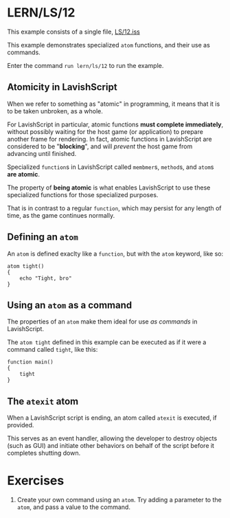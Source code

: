 # LERN/LS/12
This example consists of a single file, [LS/12.iss](12.iss)

This example demonstrates specialized ```atom``` functions, and their use as commands.

Enter the command ```run lern/ls/12``` to run the example.

## Atomicity in LavishScript
When we refer to something as "atomic" in programming, it means that it is to be taken unbroken, as a whole. 

For LavishScript in particular, atomic functions **must complete immediately**, without possibly waiting for the host game (or application) to prepare another frame for rendering. In fact, atomic functions in LavishScript are considered to be "**blocking**", and will *prevent* the host game from advancing until finished.

Specialized ```function```s in LavishScript called ```membmer```s, ```method```s, and ```atom```s **are atomic**. 

The property of **being atomic** is what enables LavishScript to use these specialized functions for those specialized purposes. 

That is in contrast to a regular ```function```, which may persist for any length of time, as the game continues normally.

## Defining an ```atom```
An ```atom``` is defined exaclty like a ```function```, but with the ```atom``` keyword, like so:

```
atom tight()
{
    echo "Tight, bro"
}
```

## Using an ```atom``` as a command
The properties of an ```atom``` make them ideal for use *as commands* in LavishScript. 

The ```atom tight``` defined in this example can be executed as if it were a command called ```tight```, like this:
```
function main()
{
    tight
}
```

## The ```atexit``` atom
When a LavishScript script is ending, an atom called ```atexit``` is executed, if provided. 

This serves as an event handler, allowing the developer to destroy objects (such as GUI) and initiate other behaviors on behalf of the script before it completes shutting down.

# Exercises
1. Create your own command using an ```atom```. Try adding a parameter to the ```atom```, and pass a value to the command.
